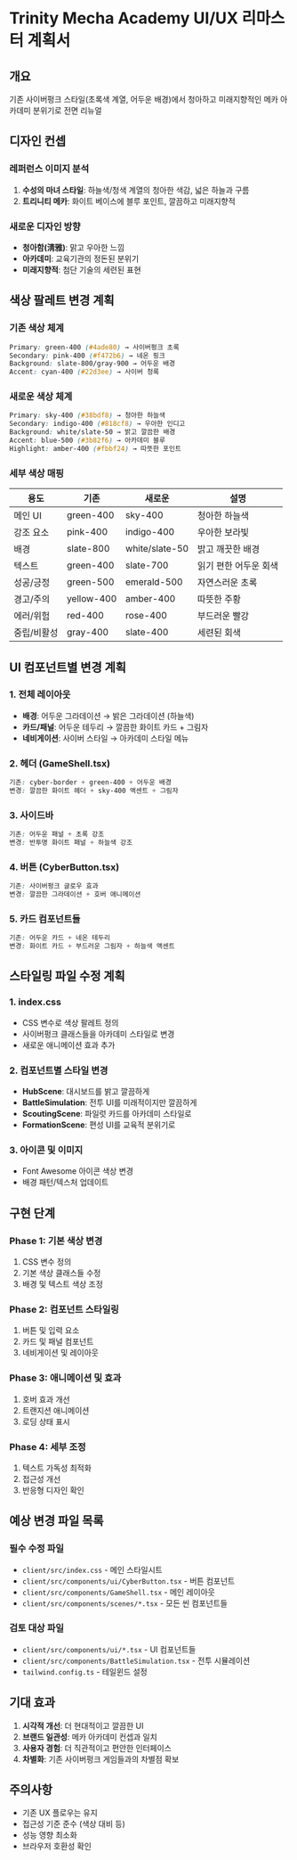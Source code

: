 # Trinity Mecha Academy UI/UX 리마스터 계획서

## 개요
기존 사이버펑크 스타일(초록색 계열, 어두운 배경)에서 청아하고 미래지향적인 메카 아카데미 분위기로 전면 리뉴얼

## 디자인 컨셉
### 레퍼런스 이미지 분석
1. **수성의 마녀 스타일**: 하늘색/청색 계열의 청아한 색감, 넓은 하늘과 구름
2. **트리니티 메카**: 화이트 베이스에 블루 포인트, 깔끔하고 미래지향적

### 새로운 디자인 방향
- **청아함(淸雅)**: 맑고 우아한 느낌
- **아카데미**: 교육기관의 정돈된 분위기
- **미래지향적**: 첨단 기술의 세련된 표현

## 색상 팔레트 변경 계획

### 기존 색상 체계
```css
Primary: green-400 (#4ade80) → 사이버펑크 초록
Secondary: pink-400 (#f472b6) → 네온 핑크  
Background: slate-800/gray-900 → 어두운 배경
Accent: cyan-400 (#22d3ee) → 사이버 청록
```

### 새로운 색상 체계
```css
Primary: sky-400 (#38bdf8) → 청아한 하늘색
Secondary: indigo-400 (#818cf8) → 우아한 인디고
Background: white/slate-50 → 밝고 깔끔한 배경
Accent: blue-500 (#3b82f6) → 아카데미 블루
Highlight: amber-400 (#fbbf24) → 따뜻한 포인트
```

### 세부 색상 매핑
| 용도 | 기존 | 새로운 | 설명 |
|------|------|--------|------|
| 메인 UI | green-400 | sky-400 | 청아한 하늘색 |
| 강조 요소 | pink-400 | indigo-400 | 우아한 보라빛 |
| 배경 | slate-800 | white/slate-50 | 밝고 깨끗한 배경 |
| 텍스트 | green-400 | slate-700 | 읽기 편한 어두운 회색 |
| 성공/긍정 | green-500 | emerald-500 | 자연스러운 초록 |
| 경고/주의 | yellow-400 | amber-400 | 따뜻한 주황 |
| 에러/위험 | red-400 | rose-400 | 부드러운 빨강 |
| 중립/비활성 | gray-400 | slate-400 | 세련된 회색 |

## UI 컴포넌트별 변경 계획

### 1. 전체 레이아웃
- **배경**: 어두운 그라데이션 → 밝은 그라데이션 (하늘색)
- **카드/패널**: 어두운 테두리 → 깔끔한 화이트 카드 + 그림자
- **네비게이션**: 사이버 스타일 → 아카데미 스타일 메뉴

### 2. 헤더 (GameShell.tsx)
```css
기존: cyber-border + green-400 + 어두운 배경
변경: 깔끔한 화이트 헤더 + sky-400 액센트 + 그림자
```

### 3. 사이드바
```css
기존: 어두운 패널 + 초록 강조
변경: 반투명 화이트 패널 + 하늘색 강조
```

### 4. 버튼 (CyberButton.tsx)
```css
기존: 사이버펑크 글로우 효과
변경: 깔끔한 그라데이션 + 호버 애니메이션
```

### 5. 카드 컴포넌트들
```css
기존: 어두운 카드 + 네온 테두리
변경: 화이트 카드 + 부드러운 그림자 + 하늘색 액센트
```

## 스타일링 파일 수정 계획

### 1. index.css
- CSS 변수로 색상 팔레트 정의
- 사이버펑크 클래스들을 아카데미 스타일로 변경
- 새로운 애니메이션 효과 추가

### 2. 컴포넌트별 스타일 변경
- **HubScene**: 대시보드를 밝고 깔끔하게
- **BattleSimulation**: 전투 UI를 미래적이지만 깔끔하게
- **ScoutingScene**: 파일럿 카드를 아카데미 스타일로
- **FormationScene**: 편성 UI를 교육적 분위기로

### 3. 아이콘 및 이미지
- Font Awesome 아이콘 색상 변경
- 배경 패턴/텍스처 업데이트

## 구현 단계

### Phase 1: 기본 색상 변경
1. CSS 변수 정의
2. 기본 색상 클래스들 수정
3. 배경 및 텍스트 색상 조정

### Phase 2: 컴포넌트 스타일링
1. 버튼 및 입력 요소
2. 카드 및 패널 컴포넌트
3. 네비게이션 및 레이아웃

### Phase 3: 애니메이션 및 효과
1. 호버 효과 개선
2. 트랜지션 애니메이션
3. 로딩 상태 표시

### Phase 4: 세부 조정
1. 텍스트 가독성 최적화
2. 접근성 개선
3. 반응형 디자인 확인

## 예상 변경 파일 목록

### 필수 수정 파일
- `client/src/index.css` - 메인 스타일시트
- `client/src/components/ui/CyberButton.tsx` - 버튼 컴포넌트
- `client/src/components/GameShell.tsx` - 메인 레이아웃
- `client/src/components/scenes/*.tsx` - 모든 씬 컴포넌트들

### 검토 대상 파일  
- `client/src/components/ui/*.tsx` - UI 컴포넌트들
- `client/src/components/BattleSimulation.tsx` - 전투 시뮬레이션
- `tailwind.config.ts` - 테일윈드 설정

## 기대 효과
1. **시각적 개선**: 더 현대적이고 깔끔한 UI
2. **브랜드 일관성**: 메카 아카데미 컨셉과 일치
3. **사용자 경험**: 더 직관적이고 편안한 인터페이스
4. **차별화**: 기존 사이버펑크 게임들과의 차별점 확보

## 주의사항
- 기존 UX 플로우는 유지
- 접근성 기준 준수 (색상 대비 등)
- 성능 영향 최소화
- 브라우저 호환성 확인 